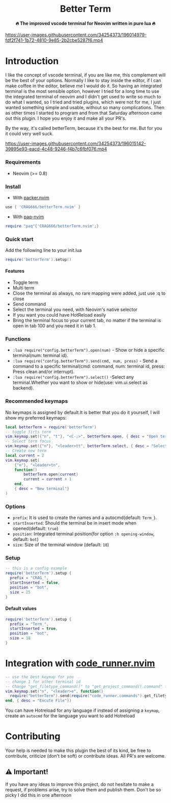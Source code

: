 <h1 align='center'>Better Term</h1>

<h4 align='center'>🔥 The improved vscode terminal for Neovim written in pure lua 🔥</h4>

https://user-images.githubusercontent.com/34254373/196014979-fdf2f741-1b72-4810-9e85-2b2cbe5287f6.mp4

# Introduction

I like the concept of vscode terminal, if you are like me, this complement will be the best of your options.
Normally I like to stay inside the editor, if I can make coffee in the editor, believe me I would do it. So having an integrated terminal is the most sensible option, however I tried for a long time to use the integrated terminal of neovim and I didn't get used to write so much to do what I wanted, so I tried and tried plugins, which were not for me, I just wanted something simple and usable, without so many complications. Then as other times I started to program and from that Saturday afternoon came out this plugin. I hope you enjoy it and make all your PR's.

By the way, it's called betterTerm, because it's the best for me. But for you it could very well suck.

https://user-images.githubusercontent.com/34254373/196015142-39895e93-eacd-4c48-9246-f4b7c6fbf076.mp4

### Requirements

- Neovim (>= 0.8)

### Install

- With [packer.nvim](https://github.com/wbthomason/packer.nvim)

```lua
use { 'CRAG666/betterTerm.nvim' }
```

- With [paq-nvim](https://github.com/savq/paq-nvim)

```lua
require "paq"{'CRAG666/betterTerm.nvim';}
```

### Quick start

Add the following line to your init.lua

```lua
require('betterTerm').setup()
```

#### Features

- Toggle term
- Multi term
- Close the terminal as always, no rare mapping were added, just use :q to close
- Send command
- Select the terminal you need, with Neovim's native selector
- If you want you could have HotReload easily
- Bring the terminal focus to your current tab, no matter if the terminal is open in tab 100 and you need it in tab 1.

### Functions

- `:lua require("config.betterTerm").open(num)` - Show or hide a specific terminal(num: terminal id).
- `:lua require("config.betterTerm").send(cmd, num, press)` - Send a command to a specific terminal(cmd: command, num: terminal id, press: Press clean and/or interrupt).
- `:lua require("config.betterTerm").select()` -Select any terminal.Whether you want to show or hide(use: vim.ui.select as backend).

### Recommended keymaps

No keymaps is assigned by default.It is better that you do it yourself, I will show my preferred keymaps:

```lua
local betterTerm = require('betterTerm')
-- toggle firts term
vim.keymap.set({"n", "t"}, "<C-;>", betterTerm.open, { desc = "Open terminal"})
-- Select term focus
vim.keymap.set({"n"}, "<leader>tt", betterTerm.select, { desc = "Select terminal"})
-- Create new term
local current = 2
vim.keymap.set(
    {"n"}, "<leader>tn",
    function()
        betterTerm.open(current)
        current = current + 1
    end,
    { desc = "New terminal"}
)
```

### Options

- `prefix`: It is used to create the names and a autocmd(default: `Term_`).
- `startInserted`: Should the terminal be in insert mode when opened(default: `true`)
- `position`: Integrated terminal position(for option `:h opening-window`, default: `bot`)
- `size`: Size of the terminal window (default: `18`)

### Setup

```lua
-- this is a config example
require('betterTerm').setup {
  prefix = "CRAG_",
  startInserted = false,
  position = "bot",
  size = 25
}
```

#### Default values

```lua
require('betterTerm').setup {
  prefix = "Term_",
  startInserted = true,
  position = "bot",
  size = 18
}
```

# Integration with [code_runner.nvim](https://github.com/CRAG666/code_runner.nvim)

```lua
-- use the best keymap for you
-- change 1 for other terminal id
-- Change "get_filetype_command()" to "get_project_command().command" for running projects
vim.keymap.set("n", "<leader>e", function()
  require("betterTerm").send(require("code_runner.commands").get_filetype_command(), 1, { clean = false, interrupt = true })
end, { desc = "Excute File"})
```

You can have Hotreload for any language if instead of assigning a `keymap`, create an `autocmd` for the language you want to add Hotreload

# Contributing

Your help is needed to make this plugin the best of its kind, be free to contribute, criticize (don't be soft) or contribute ideas. All PR's are welcome.

## :warning: Important!

If you have any ideas to improve this project, do not hesitate to make a request, if problems arise, try to solve them and publish them. Don't be so picky I did this in one afternoon
